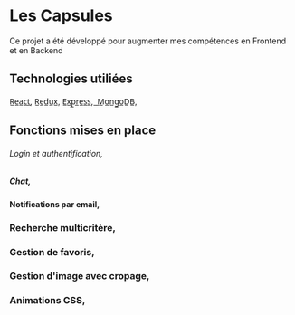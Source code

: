 # Les Capsules

Ce projet a été développé pour augmenter mes compétences en Frontend et en Backend

## Technologies utiliées

R̲e̲a̲c̲t̲,
R̲e̲d̲u̲x̲,
E̲x̲p̲r̲e̲s̲s̲, ̲
̲M̲o̲n̲g̲o̲D̲B̲,

## Fonctions mises en place

###### Login et authentification,
##### Chat,
#### Notifications par email,
### Recherche multicritère,
### Gestion de favoris,
### Gestion d'image avec cropage,
### Animations CSS,